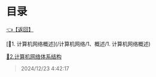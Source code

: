 # 目录  


[👈【返回】](/--Catalog--/计算机网络/--Catalog--计算机网络)  


[📜1. 计算机网络概述](/计算机网络/1、概述/1. 计算机网络概述)  

[📜2.计算机网络体系结构](/计算机网络/1、概述/2.计算机网络体系结构)  







> 2024/12/23 4:42:17
